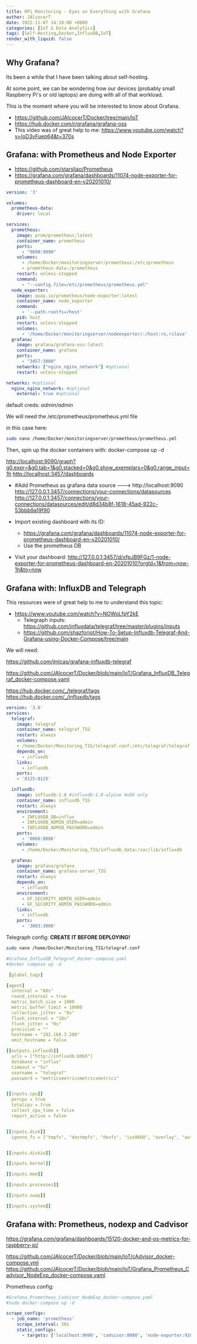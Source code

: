 ```yaml
---
title: RPi Monitoring - Eyes on Everything with Grafana
author: JAlcocerT
date: 2022-11-07 14:10:00 +0800
categories: [IoT & Data Analytics]
tags: [Self-Hosting,Docker,InfluxDB,IoT]
render_with_liquid: false
---
```



## Why Grafana?

Its been a while that I have been talking about self-hosting.

At some point, we can be wondering how our devices (probably small Raspberry Pi's or old laptops) are doing with all of that workload.

This is the moment where you will be interested to know about Grafana.

* <https://github.com/JAlcocerT/Docker/tree/main/IoT>
* <https://hub.docker.com/r/grafana/grafana-oss>
* This video was of great help to me: <https://www.youtube.com/watch?v=IoD3vFuep64&t=370s>


## Grafana: with Prometheus and Node Exporter

* <https://github.com/starsliao/Prometheus>
* <https://grafana.com/grafana/dashboards/11074-node-exporter-for-prometheus-dashboard-en-v20201010/>

```yml
version: '3'

volumes:
  prometheus-data:
    driver: local

services:
  prometheus:
    image: prom/prometheus:latest
    container_name: prometheus
    ports:
      - "9090:9090"
    volumes:
      - /home/Docker/monitoringserver/prometheus:/etc/prometheus
      - prometheus-data:/prometheus
    restart: unless-stopped
    command:
      - "--config.file=/etc/prometheus/prometheus.yml"
  node_exporter:
    image: quay.io/prometheus/node-exporter:latest
    container_name: node_exporter
    command:
      - '--path.rootfs=/host'
    pid: host
    restart: unless-stopped
    volumes:
      - '/home/Docker/monitoringserver/nodeexporter/:/host:ro,rslave' 
  grafana:
    image: grafana/grafana-oss:latest
    container_name: grafana
    ports:
      - "3457:3000"
    networks: ["nginx_nginx_network"] #optional      
    restart: unless-stopped

networks: #optional
  nginx_nginx_network: #optional
    external: true #optional
```    

default creds: *admin/admin*


We will need the /etc/prometheus/prometheus.yml file

in this case here:

```sh
sudo nano /home/Docker/monitoringserver/prometheus/prometheus.yml
```


Then, spin up the docker containers with: docker-compose up -d

<http://localhost:9090/graph?g0.expr=&g0.tab=1&g0.stacked=0&g0.show_exemplars=0&g0.range_input=1h>
<http://localhost:3457/dashboards>

* #Add Prometheus as grafana data source ---> http://localhost:9090
http://127.0.0.1:3457/connections/your-connections/datasources
http://127.0.0.1:3457/connections/your-connections/datasources/edit/d8d34b8f-1618-45ad-922c-53bbb9a19f90

* Import existing dashboard with its ID:
    * <https://grafana.com/grafana/dashboards/11074-node-exporter-for-prometheus-dashboard-en-v20201010/>
    * Use the prometheus DB


* Visit your dashboard: http://127.0.0.1:3457/d/xfpJB9FGz/1-node-exporter-for-prometheus-dashboard-en-20201010?orgId=1&from=now-1h&to=now





## Grafana with: InfluxDB and Telegraph

This resources were of great help to me to understand this topic:

* <https://www.youtube.com/watch?v=NOWoLfpY2kE>
    * Telegraph inputs: <https://github.com/influxdata/telegraf/tree/master/plugins/inputs>
    * <https://github.com/shazforiot/How-To-Setup-Influxdb-Telegraf-And-Grafana-using-Docker-Compose/tree/main>


We will need:

<https://github.com/jmlcas/grafana-influxdb-telegraf>

<https://github.com/JAlcocerT/Docker/blob/main/IoT/Grafana_InfluxDB_Telegraf_docker-compose.yaml>

<https://hub.docker.com/_/telegraf/tags>
<https://hub.docker.com/_/influxdb/tags>




```yml
version: '3.6'
services:
  telegraf:
    image: telegraf
    container_name: telegraf_TIG
    restart: always
    volumes:
    - /home/Docker/Monitoring_TIG/telegraf.conf:/etc/telegraf/telegraf.conf:ro
    depends_on:
      - influxdb
    links:
      - influxdb
    ports:
    - '8125:8125'

  influxdb:
    image: influxdb:1.8 #influxdb:1.8-alpine #x86 only
    container_name: influxdb_TIG
    restart: always
    environment:
      - INFLUXDB_DB=influx
      - INFLUXDB_ADMIN_USER=admin
      - INFLUXDB_ADMIN_PASSWORD=admin
    ports:
      - '8066:8086'
    volumes:
      - /home/Docker/Monitoring_TIG/influxdb_data:/var/lib/influxdb

  grafana:
    image: grafana/grafana
    container_name: grafana-server_TIG
    restart: always
    depends_on:
      - influxdb
    environment:
      - GF_SECURITY_ADMIN_USER=admin
      - GF_SECURITY_ADMIN_PASSWORD=admin
    links:
      - influxdb
    ports:
      - '3003:3000'
```

Telegraph config: **CREATE IT BEFORE DEPLOYING!**

```sh
sudo nano /home/Docker/Monitoring_TIG/telegraf.conf
```

```yml
#Grafana_InfluxDB_Telegraf_docker-compose.yaml
#docker compose up -d

 [global_tags]

[agent]
  interval = "60s"
  round_interval = true
  metric_batch_size = 1000
  metric_buffer_limit = 10000
  collection_jitter = "0s"
  flush_interval = "10s"
  flush_jitter = "0s"
  precision = ""
  hostname = "192.168.3.200"
  omit_hostname = false

[[outputs.influxdb]]
  urls = ["http://influxdb:8066"]
  database = "influx"
  timeout = "5s"
  username = "telegraf"
  password = "metricsmetricsmetricsmetrics"


[[inputs.cpu]]
  percpu = true
  totalcpu = true
  collect_cpu_time = false
  report_active = false


[[inputs.disk]]
  ignore_fs = ["tmpfs", "devtmpfs", "devfs", "iso9660", "overlay", "aufs", "squashfs"]


[[inputs.diskio]]

[[inputs.kernel]]

[[inputs.mem]]

[[inputs.processes]]

[[inputs.swap]]

[[inputs.system]]
```


## Grafana with: Prometheus, nodexp and Cadvisor

<https://grafana.com/grafana/dashboards/15120-docker-and-os-metrics-for-raspberry-pi/>

<https://github.com/JAlcocerT/Docker/blob/main/IoT/cAdvisor_docker-compose.yml>
<https://github.com/JAlcocerT/Docker/blob/main/IoT/Grafana_Prometheus_Cadvisor_NodeExp_docker-compose.yaml>

Prometheus config:

```yml
#Grafana_Prometheus_Cadvisor_NodeExp_docker-compose.yaml
#sudo docker-compose up -d

scrape_configs:
  - job_name: 'prometheus'
    scrape_interval: 30s
    static_configs:
      - targets: ['localhost:9090', 'cadvisor:8080', 'node-exporter:9100']
```